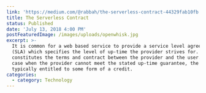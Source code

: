```yaml
---
link: 'https://medium.com/@rabbah/the-serverless-contract-44329fab10fb'
title: The Serverless Contract
status: Published
date: 'July 13, 2018 4:00 PM'
postFeaturedImage: /images/uploads/openwhisk.jpg
excerpt: >-
  It is common for a web based service to provide a service level agreement
  (SLA) which specifies the level of up-time the provider strives for. The SLA
  constitutes the terms and contract between the provider and the user. In the
  case when the provider cannot meet the stated up-time guarantee, the user is
  typically entitled to some form of a credit.
categories:
  - category: Technology
---
```


